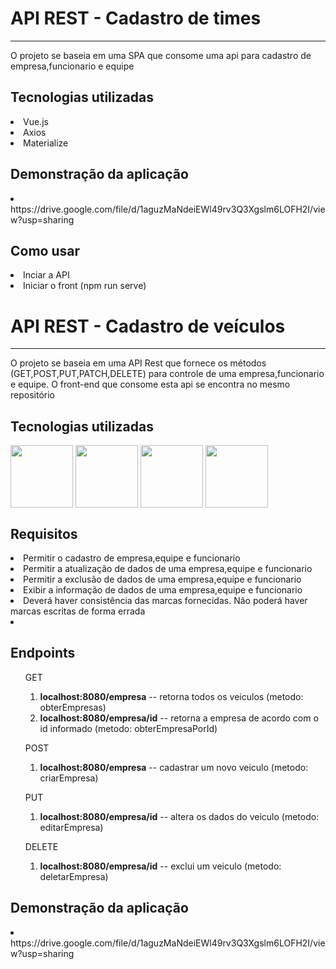<h1  >API REST - Cadastro de times</h1>
 <hr>
<p align="left">O projeto se baseia em uma SPA que consome uma api para cadastro de empresa,funcionario e equipe</p>

<h2>Tecnologias utilizadas</h2>
<div style="display: inline_block">
  <li>Vue.js</li>
  <li>Axios</li>
  <li>Materialize</li>
</div>

<h2>Demonstração da aplicação </h2>
<li>https://drive.google.com/file/d/1aguzMaNdeiEWl49rv3Q3Xgslm6LOFH2I/view?usp=sharing</li>

<h2>Como usar</h2>
<div style="display: inline_block">
  <li>Inciar a API</li>
  <li>Iniciar o front (npm run serve)</li>

  <h1  >API REST - Cadastro de veículos</h1>
 <hr>
<p align="left">O projeto se baseia em uma API Rest que fornece os métodos (GET,POST,PUT,PATCH,DELETE) para controle  de uma empresa,funcionario e equipe. O front-end que consome esta api se encontra no mesmo repositório</p>

<h2>Tecnologias utilizadas</h2>
<div style="display: inline_block">
<img align="center" src="https://cdn.jsdelivr.net/gh/devicons/devicon/icons/mysql/mysql-plain-wordmark.svg" width=100>

<img align="center" src="https://cdn.jsdelivr.net/gh/devicons/devicon/icons/java/java-original-wordmark.svg" width=100 />

<img align="center" src="https://cdn.jsdelivr.net/gh/devicons/devicon/icons/spring/spring-original-wordmark.svg" width=100 />

<img align="center" src="https://cdn.jsdelivr.net/gh/devicons/devicon/icons/apache/apache-original.svg" width=100 />
       
</div>


<h2>Requisitos</h2>
  <li>Permitir o cadastro de empresa,equipe e funcionario</li>
  <li>Permitir a atualização de dados de uma empresa,equipe e funcionario</li>
  <li>Permitir a exclusão de dados de uma empresa,equipe e funcionario</li>
  <li>Exibir a informação  de dados de uma empresa,equipe e funcionario</li>
  <li>Deverá haver consistência das marcas fornecidas. Não poderá haver marcas escritas de forma errada<li>


<h2>Endpoints</h2>
<ol>GET<ol>
  <li><b>localhost:8080/empresa</b> -- retorna todos os veiculos (metodo: obterEmpresas)</li>
  <li><b>localhost:8080/empresa/id</b> -- retorna a empresa de acordo com o id informado (metodo: obterEmpresaPorId)</li>
</ol>
</ol>

<ol>POST<ol>
  <li><b>localhost:8080/empresa</b> -- cadastrar um novo veiculo (metodo: criarEmpresa)</li>
</ol>
</ol>


<ol>PUT<ol>
  <li><b>localhost:8080/empresa/id</b> -- altera os dados do veiculo  (metodo: editarEmpresa)</li>
</ol>
</ol>




<ol>DELETE<ol>
  <li><b>localhost:8080/empresa/id</b> -- exclui um veiculo (metodo: deletarEmpresa)</li>
</ol>
</ol>

<h2>Demonstração da aplicação </h2>
<li>https://drive.google.com/file/d/1aguzMaNdeiEWl49rv3Q3Xgslm6LOFH2I/view?usp=sharing</li>
